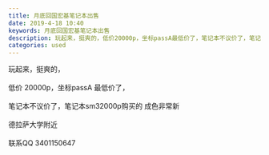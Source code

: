 ```yaml
---
title: 月底回国宏基笔记本出售
date: 2019-4-18 10:40
keywords: 月底回国宏基笔记本出售
description: 玩起来，挺爽的，低价20000p，坐标passA最低价了，笔记本不议价了，笔记本sm32000p购买的成色非常新德拉萨大学附近联系QQ3401150647
categories: used
---
```

<td class="t_f" id="postmessage_3536390">

玩起来，挺爽的，<br/>
<br/>
低价 20000p，坐标passA 最低价了，<br/>
<br/> 笔记本不议价了，笔记本sm32000p购买的 成色非常新<br/>
<br/>
德拉萨大学附近<br/>
<br/>
联系QQ 3401150647<br/>
<img alt="" border="0" class="zoom" data-cf-modified-301f6a19612b667d596e13cb-="" file="http://www.flw.ph/data/appbyme/upload/image/201904/18/dtjBnQqN7ITw.jpg" id="aimg_Io68F" lazyloadthumb="1" onclick="" onmouseover="" src="http://www.flw.ph/data/appbyme/upload/image/201904/18/dtjBnQqN7ITw.jpg"/><br/>
<br/>
<img alt="" border="0" class="zoom" data-cf-modified-301f6a19612b667d596e13cb-="" file="http://www.flw.ph/data/appbyme/upload/image/201904/18/oFegUlhKVpmD.jpg" id="aimg_kbPMG" lazyloadthumb="1" onclick="" onmouseover="" src="http://www.flw.ph/data/appbyme/upload/image/201904/18/oFegUlhKVpmD.jpg"/><br/>
<br/>
<img alt="" border="0" class="zoom" data-cf-modified-301f6a19612b667d596e13cb-="" file="http://www.flw.ph/data/appbyme/upload/image/201904/18/3ZqUcJCDhPeE.jpg" id="aimg_iB3z3" lazyloadthumb="1" onclick="" onmouseover="" src="http://www.flw.ph/data/appbyme/upload/image/201904/18/3ZqUcJCDhPeE.jpg"/><br/>
<br/>
<img alt="" border="0" class="zoom" data-cf-modified-301f6a19612b667d596e13cb-="" file="http://www.flw.ph/data/appbyme/upload/image/201904/18/hRKuD2IktIVG.jpg" id="aimg_gNv4x" lazyloadthumb="1" onclick="" onmouseover="" src="http://www.flw.ph/data/appbyme/upload/image/201904/18/hRKuD2IktIVG.jpg"/><br/>
<br/>
<img alt="" border="0" class="zoom" data-cf-modified-301f6a19612b667d596e13cb-="" file="http://www.flw.ph/data/appbyme/upload/image/201904/18/aCpYOXtdURD6.jpg" id="aimg_oPx9P" lazyloadthumb="1" onclick="" onmouseover="" src="http://www.flw.ph/data/appbyme/upload/image/201904/18/aCpYOXtdURD6.jpg"/><br/>
<br/>
<img alt="" border="0" class="zoom" data-cf-modified-301f6a19612b667d596e13cb-="" file="http://www.flw.ph/data/appbyme/upload/image/201904/18/bjPVOScRAmpm.jpg" id="aimg_tIScc" lazyloadthumb="1" onclick="" onmouseover="" src="http://www.flw.ph/data/appbyme/upload/image/201904/18/bjPVOScRAmpm.jpg"/><br/>
<br/>
</td>
